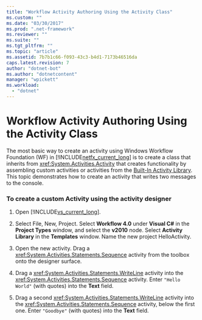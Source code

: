 ```yaml
---
title: "Workflow Activity Authoring Using the Activity Class"
ms.custom: ""
ms.date: "03/30/2017"
ms.prod: ".net-framework"
ms.reviewer: ""
ms.suite: ""
ms.tgt_pltfrm: ""
ms.topic: "article"
ms.assetid: 7b7b1c66-f093-43c3-b4d1-7173b46516da
caps.latest.revision: 7
author: "dotnet-bot"
ms.author: "dotnetcontent"
manager: "wpickett"
ms.workload: 
  - "dotnet"
---
```

# Workflow Activity Authoring Using the Activity Class
The most basic way to create an activity using Windows Workflow Foundation (WF) in [!INCLUDE[netfx_current_long](../../../includes/netfx-current-long-md.md)] is to create a class that inherits from <xref:System.Activities.Activity> that creates functionality by assembling custom activities or activities from the [Built-In Activity Library](../../../docs/framework/windows-workflow-foundation/net-framework-4-5-built-in-activity-library.md). This topic demonstrates how to create an activity that writes two messages to the console.  
  
### To create a custom Activity using the activity designer  
  
1.  Open [!INCLUDE[vs_current_long](../../../includes/vs-current-long-md.md)].  
  
2.  Select File, New, Project. Select **Workflow 4.0** under **Visual C#** in the **Project Types** window, and select the **v2010** node. Select **Activity Library** in the **Templates** window. Name the new project HelloActivity.  
  
3.  Open the new activity.  Drag a <xref:System.Activities.Statements.Sequence> activity from the toolbox onto the designer surface.  
  
4.  Drag a <xref:System.Activities.Statements.WriteLine> activity into the <xref:System.Activities.Statements.Sequence> activity. Enter `"Hello World"` (with quotes) into the **Text** field.  
  
5.  Drag a second <xref:System.Activities.Statements.WriteLine> activity into the <xref:System.Activities.Statements.Sequence> activity, below the first one. Enter `"Goodbye"` (with quotes) into the **Text** field.
